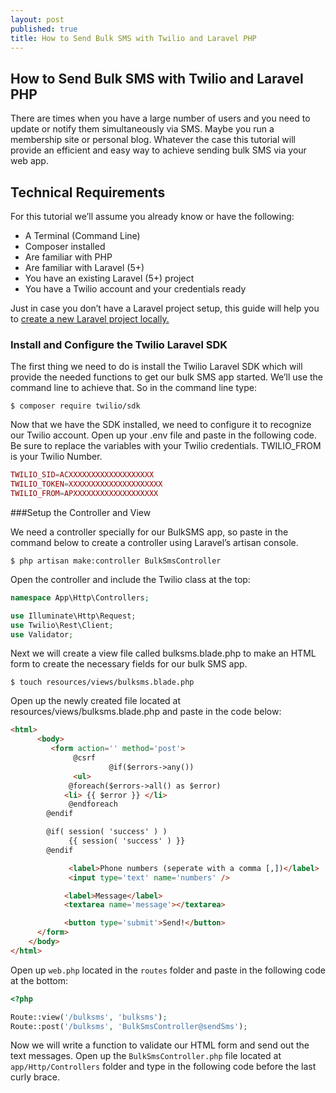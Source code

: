 ```yaml
---
layout: post
published: true
title: How to Send Bulk SMS with Twilio and Laravel PHP
---
```

## How to Send Bulk SMS with Twilio and Laravel PHP

There are times when you have a large number of users and you need to update or notify them simultaneously via SMS. Maybe you run a membership site or personal blog. Whatever the case this tutorial will provide an efficient and easy way to achieve sending bulk SMS via your web app.

## Technical Requirements
For this tutorial we’ll assume you already know or have the following:

- A Terminal (Command Line)
- Composer installed
- Are familiar with PHP
- Are familiar with Laravel (5+)
- You have an existing Laravel (5+) project
- You have a Twilio account and your credentials ready

Just in case you don’t have a Laravel project setup, this guide will help you to [create a new Laravel project locally.](https://laravel.com/docs/5.7#installing-laravel)

### Install and Configure the Twilio Laravel SDK
The first thing we need to do is install the Twilio Laravel SDK which will provide the needed functions to get our bulk SMS app started. We’ll use the command line to achieve that. So in the command line type:

```console
$ composer require twilio/sdk
```
Now that we have the SDK installed, we need to configure it to recognize our Twilio account. Open up your .env file and paste in the following code. Be sure to replace the variables with your Twilio credentials. TWILIO_FROM is your Twilio Number.

```php
TWILIO_SID=ACXXXXXXXXXXXXXXXXXXX
TWILIO_TOKEN=XXXXXXXXXXXXXXXXXXXXX
TWILIO_FROM=APXXXXXXXXXXXXXXXXXXX
```
###Setup the Controller and View

We need a controller specially for our BulkSMS app, so paste in the command below to create a controller using Laravel’s artisan console.

```console
$ php artisan make:controller BulkSmsController
```
Open the controller and include the Twilio class at the top:

```php
namespace App\Http\Controllers;

use Illuminate\Http\Request;
use Twilio\Rest\Client;
use Validator;
```

Next we will create a view file called bulksms.blade.php to make an HTML form to create the necessary fields for our bulk SMS app.

```console
$ touch resources/views/bulksms.blade.php
```
Open up the newly created file located at resources/views/bulksms.blade.php and paste in the code below:

```html
<html>
      <body>
         <form action='' method='post'>
              @csrf
                      @if($errors->any())
              <ul>
             @foreach($errors->all() as $error)
            <li> {{ $error }} </li>
             @endforeach
        @endif

        @if( session( 'success' ) )
             {{ session( 'success' ) }}
        @endif

             <label>Phone numbers (seperate with a comma [,])</label>
             <input type='text' name='numbers' />

            <label>Message</label>
            <textarea name='message'></textarea>

            <button type='submit'>Send!</button>
      </form>
    </body>
</html>
  ```
Open up ```web.php``` located in the ```routes``` folder and paste in the following code at the bottom:

```php
<?php

Route::view('/bulksms', 'bulksms');
Route::post('/bulksms', 'BulkSmsController@sendSms');
```
Now we will write a function to validate our HTML form and send out the text messages. Open up the ```BulkSmsController.php``` file located at ```app/Http/Controllers``` folder and type in the following code before the last curly brace.

















